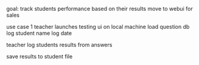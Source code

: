 goal: 
track students performance based on their results
move to webui for sales 

use case 1
teacher launches testing ui on local machine
load question db
log student name
log date

teacher log students results from answers

save results to student file
